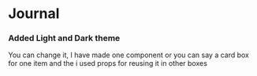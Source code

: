 # Journal

<h3> Added Light and Dark theme</h3>
<p> You can change it, I have made one component or you can say a card box for one item and the i used props for reusing it in other boxes</p>
